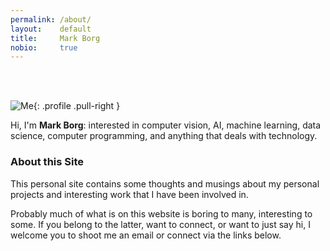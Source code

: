 ```yaml
---
permalink: /about/
layout:    default
title:     Mark Borg
nobio:     true
---
```


<br />
<br />



![Me](https://secure.gravatar.com/avatar/09567ffaad40fafe287921945e65fed5){: .profile .pull-right }

Hi, I'm **Mark Borg**: interested in computer vision, AI, machine learning, data science, computer programming, and anything that deals with technology.

### About this Site

This personal site contains some thoughts and musings about my personal projects and interesting work that I have been involved in. 

Probably much of what is on this website is boring to many, interesting to some. If you belong to the latter, want to connect, or want to just say hi, I welcome you to shoot me an email or connect via the links below.


<br />	

<p><a href="mailto:&#109;&#098;&#111;&#114;&#103;&#050;&#048;&#048;&#053;&#064;&#103;&#109;&#097;&#105;&#108;&#046;&#099;&#111;&#109;"><span><i class="fa fa-envelope fa-2x" alt="email"></i></span></a>
   &nbsp; &nbsp; <a href="https://mt.linkedin.com/in/mark-borg-0ab6685"><span><i class="fa fa-linkedin fa-2x" alt="linkedin"></i></span></a>
   &nbsp; &nbsp; <a href="https://github.com/mark-borg"><span><i class="fa fa-github fa-2x" alt="github"></i></span></a>
   &nbsp; &nbsp; <a href="https://plus.google.com/u/0/+MarkBorg18"><span><i class="fa fa-google-plus fa-2x" alt="googleplus"></i></span></a> 
</p>
